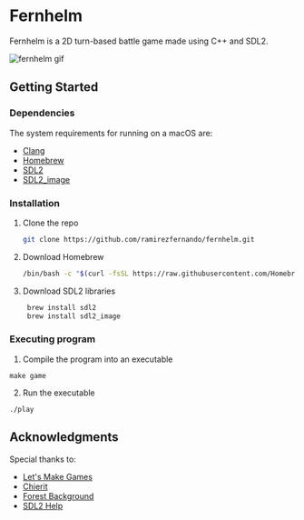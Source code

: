 # Fernhelm
Fernhelm is a 2D turn-based battle game made using C++ and SDL2.

![fernhelm gif](https://github.com/ramirezfernando/fernhelm/assets/91701930/bc2a694d-81aa-49db-82b4-314f83566f76)

## Getting Started

### Dependencies
The system requirements for running on a macOS are:
* [Clang](https://clang.llvm.org/)
* [Homebrew](https://brew.sh/)
* [SDL2](https://www.libsdl.org/)
* [SDL2_image](https://www.libsdl.org/projects/SDL_image/)

### Installation

1. Clone the repo
    ```sh
    git clone https://github.com/ramirezfernando/fernhelm.git
    ```
2. Download Homebrew
    ```sh
    /bin/bash -c "$(curl -fsSL https://raw.githubusercontent.com/Homebrew/install/HEAD/install.sh)
    ```
3. Download SDL2 libraries
   ```sh
    brew install sdl2
    brew install sdl2_image
   ```

### Executing program

1. Compile the program into an executable
```
make game
```
2. Run the executable
```
./play
```

## Acknowledgments

Special thanks to:
* [Let's Make Games](https://www.youtube.com/watch?v=QQzAHcojEKg&list=PLhfAbcv9cehhkG7ZQK0nfIGJC_C-wSLrx)
* [Chierit](https://chierit.itch.io/)
* [Forest Background](https://pixeljoint.com/pixelart/120493.htm)
* [SDL2 Help](https://github.com/Twinklebear/TwinklebearDev-Lessons/issues/14)
